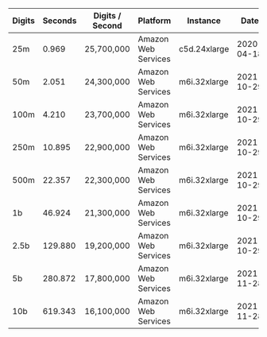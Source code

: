 | Digits | Seconds | Digits / Second | Platform | Instance | Date | Files |
| ------ | ------- | --------------- | -------- | -------- | ---- | ----- |
| 25m | 0.969 | 25,700,000 | Amazon Web Services | c5d.24xlarge | 2020-04-18 | [cfg](../Amazon%20Web%20Services/c5d.24xlarge/Zeta%283%29%20-%20Apery%27s%20Constant%20%5Baz%5D/Zeta%283%29%20-%2020200418-180914.cfg) [out](../Amazon%20Web%20Services/c5d.24xlarge/Zeta%283%29%20-%20Apery%27s%20Constant%20%5Baz%5D/Zeta%283%29%20-%2020200418-180914.out) [txt](../Amazon%20Web%20Services/c5d.24xlarge/Zeta%283%29%20-%20Apery%27s%20Constant%20%5Baz%5D/Zeta%283%29%20-%2020200418-180914.txt) |
| 50m | 2.051 | 24,300,000 | Amazon Web Services | m6i.32xlarge | 2021-10-29 | [cfg](../Amazon%20Web%20Services/m6i.32xlarge/Zeta%283%29%20-%20Apery%27s%20Constant%20%5Baz%5D/Zeta%283%29%20-%2020211029-163418.cfg) [out](../Amazon%20Web%20Services/m6i.32xlarge/Zeta%283%29%20-%20Apery%27s%20Constant%20%5Baz%5D/Zeta%283%29%20-%2020211029-163418.out) [txt](../Amazon%20Web%20Services/m6i.32xlarge/Zeta%283%29%20-%20Apery%27s%20Constant%20%5Baz%5D/Zeta%283%29%20-%2020211029-163418.txt) |
| 100m | 4.210 | 23,700,000 | Amazon Web Services | m6i.32xlarge | 2021-10-29 | [cfg](../Amazon%20Web%20Services/m6i.32xlarge/Zeta%283%29%20-%20Apery%27s%20Constant%20%5Baz%5D/Zeta%283%29%20-%2020211029-163430.cfg) [out](../Amazon%20Web%20Services/m6i.32xlarge/Zeta%283%29%20-%20Apery%27s%20Constant%20%5Baz%5D/Zeta%283%29%20-%2020211029-163430.out) [txt](../Amazon%20Web%20Services/m6i.32xlarge/Zeta%283%29%20-%20Apery%27s%20Constant%20%5Baz%5D/Zeta%283%29%20-%2020211029-163430.txt) |
| 250m | 10.895 | 22,900,000 | Amazon Web Services | m6i.32xlarge | 2021-10-29 | [cfg](../Amazon%20Web%20Services/m6i.32xlarge/Zeta%283%29%20-%20Apery%27s%20Constant%20%5Baz%5D/Zeta%283%29%20-%2020211029-163450.cfg) [out](../Amazon%20Web%20Services/m6i.32xlarge/Zeta%283%29%20-%20Apery%27s%20Constant%20%5Baz%5D/Zeta%283%29%20-%2020211029-163450.out) [txt](../Amazon%20Web%20Services/m6i.32xlarge/Zeta%283%29%20-%20Apery%27s%20Constant%20%5Baz%5D/Zeta%283%29%20-%2020211029-163450.txt) |
| 500m | 22.357 | 22,300,000 | Amazon Web Services | m6i.32xlarge | 2021-10-29 | [cfg](../Amazon%20Web%20Services/m6i.32xlarge/Zeta%283%29%20-%20Apery%27s%20Constant%20%5Baz%5D/Zeta%283%29%20-%2020211029-175321.cfg) [out](../Amazon%20Web%20Services/m6i.32xlarge/Zeta%283%29%20-%20Apery%27s%20Constant%20%5Baz%5D/Zeta%283%29%20-%2020211029-175321.out) [txt](../Amazon%20Web%20Services/m6i.32xlarge/Zeta%283%29%20-%20Apery%27s%20Constant%20%5Baz%5D/Zeta%283%29%20-%2020211029-175321.txt) |
| 1b | 46.924 | 21,300,000 | Amazon Web Services | m6i.32xlarge | 2021-10-29 | [cfg](../Amazon%20Web%20Services/m6i.32xlarge/Zeta%283%29%20-%20Apery%27s%20Constant%20%5Baz%5D/Zeta%283%29%20-%2020211029-175412.cfg) [out](../Amazon%20Web%20Services/m6i.32xlarge/Zeta%283%29%20-%20Apery%27s%20Constant%20%5Baz%5D/Zeta%283%29%20-%2020211029-175412.out) [txt](../Amazon%20Web%20Services/m6i.32xlarge/Zeta%283%29%20-%20Apery%27s%20Constant%20%5Baz%5D/Zeta%283%29%20-%2020211029-175412.txt) |
| 2.5b | 129.880 | 19,200,000 | Amazon Web Services | m6i.32xlarge | 2021-10-29 | [cfg](../Amazon%20Web%20Services/m6i.32xlarge/Zeta%283%29%20-%20Apery%27s%20Constant%20%5Baz%5D/Zeta%283%29%20-%2020211029-213155.cfg) [out](../Amazon%20Web%20Services/m6i.32xlarge/Zeta%283%29%20-%20Apery%27s%20Constant%20%5Baz%5D/Zeta%283%29%20-%2020211029-213155.out) [txt](../Amazon%20Web%20Services/m6i.32xlarge/Zeta%283%29%20-%20Apery%27s%20Constant%20%5Baz%5D/Zeta%283%29%20-%2020211029-213155.txt) |
| 5b | 280.872 | 17,800,000 | Amazon Web Services | m6i.32xlarge | 2021-11-28 | [cfg](../Amazon%20Web%20Services/m6i.32xlarge/Zeta%283%29%20-%20Apery%27s%20Constant%20%5Baz%5D/Zeta%283%29%20-%2020211128-113223.cfg) [out](../Amazon%20Web%20Services/m6i.32xlarge/Zeta%283%29%20-%20Apery%27s%20Constant%20%5Baz%5D/Zeta%283%29%20-%2020211128-113223.out) [txt](../Amazon%20Web%20Services/m6i.32xlarge/Zeta%283%29%20-%20Apery%27s%20Constant%20%5Baz%5D/Zeta%283%29%20-%2020211128-113223.txt) |
| 10b | 619.343 | 16,100,000 | Amazon Web Services | m6i.32xlarge | 2021-11-28 | [cfg](../Amazon%20Web%20Services/m6i.32xlarge/Zeta%283%29%20-%20Apery%27s%20Constant%20%5Baz%5D/Zeta%283%29%20-%2020211128-183837.cfg) [out](../Amazon%20Web%20Services/m6i.32xlarge/Zeta%283%29%20-%20Apery%27s%20Constant%20%5Baz%5D/Zeta%283%29%20-%2020211128-183837.out) [txt](../Amazon%20Web%20Services/m6i.32xlarge/Zeta%283%29%20-%20Apery%27s%20Constant%20%5Baz%5D/Zeta%283%29%20-%2020211128-183837.txt) |
